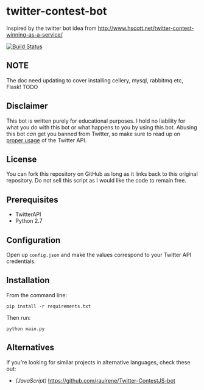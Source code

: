 # twitter-contest-bot

Inspired by the twitter bot idea from http://www.hscott.net/twitter-contest-winning-as-a-service/

[![Build Status](https://travis-ci.org/Designer023/twitter-contest-bot.svg?branch=master)](https://travis-ci.org/Designer023/twitter-contest-bot)


NOTE
----

The doc need updating to cover installing cellery, mysql, rabbitmq etc, Flask! TODO


Disclaimer
------------

This bot is written purely for educational purposes. I hold no liability for what you do with this bot or what happens to you by using this bot. Abusing this bot *can* get you banned from Twitter, so make sure to read up on [proper usage](https://support.twitter.com/articles/76915-automation-rules-and-best-practices) of the Twitter API.

License
------------

You can fork this repository on GitHub as long as it links back to this original repository. Do not sell this script as I would like the code to remain free.

Prerequisites
------------

  * TwitterAPI
  * Python 2.7




Configuration
------------

Open up `config.json` and make the values correspond to your Twitter API credentials.

Installation
------------
From the command line:

	pip install -r requirements.txt
	
Then run:

	python main.py

Alternatives
-------------

If you're looking for similar projects in alternative languages, check these out:

* *(JavaScript)* https://github.com/raulrene/Twitter-ContestJS-bot
